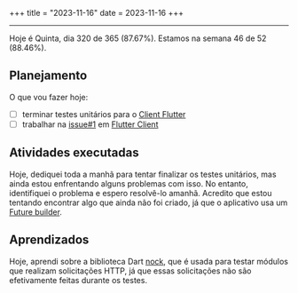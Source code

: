 +++
title = "2023-11-16"
date = 2023-11-16
+++

---

Hoje é Quinta, dia 320 de 365 (87.67%). Estamos na semana 46 de 52 (88.46%).

## Planejamento

O que vou fazer hoje:

- [ ] terminar testes unitários para o [Client Flutter](https://github.com/OmnicodeSolutions/luisa_drf_flutter_client)
- [ ] trabalhar na [issue#1](https://github.com/OmnicodeSolutions/luisa_drf_flutter_client/issues/1) em [Flutter Client](https://github.com/OmnicodeSolutions/luisa_drf_flutter_client)

## Atividades executadas

Hoje, dediquei toda a manhã para tentar finalizar os testes unitários, mas ainda estou enfrentando alguns problemas com isso. No entanto, identifiquei o problema e espero resolvê-lo amanhã. Acredito que estou tentando encontrar algo que ainda não foi criado, já que o aplicativo usa um [Future builder](https://api.flutter.dev/flutter/widgets/FutureBuilder-class.html).

## Aprendizados

Hoje, aprendi sobre a biblioteca Dart [nock](https://pub.dev/packages/nock), que é usada para testar módulos que realizam solicitações HTTP, já que essas solicitações não são efetivamente feitas durante os testes.
